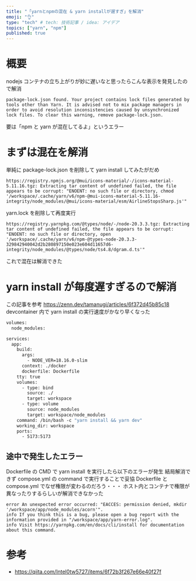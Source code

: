 ```yaml
---
title: "「yarnとnpmの混在 & yarn installが遅すぎ」を解消"
emoji: "👌"
type: "tech" # tech: 技術記事 / idea: アイデア
topics: ["yarn", "npm"]
published: true
---
```


# 概要

nodejs コンテナの立ち上がりが妙に遅いなと思ったらこんな表示を発見したので解消

```
package-lock.json found. Your project contains lock files generated by tools other than Yarn. It is advised not to mix package managers in order to avoid resolution inconsistencies caused by unsynchronized lock files. To clear this warning, remove package-lock.json.
```

要は「npm と yarn が混在してるよ」というエラー

# まずは混在を解消

単純に package-lock.json を削除して yarn install してみたがだめ

```
https://registry.npmjs.org/@mui/icons-material/-/icons-material-5.11.16.tgz: Extracting tar content of undefined failed, the file appears to be corrupt: "ENOENT: no such file or directory, chmod '/workspace/.cache/yarn/v6/npm-@mui-icons-material-5.11.16-integrity/node_modules/@mui/icons-material/esm/AirlineStopsSharp.js'"
```

yarn.lock を削除して再度実行

```
https://registry.yarnpkg.com/@types/node/-/node-20.3.3.tgz: Extracting tar content of undefined failed, the file appears to be corrupt: "ENOENT: no such file or directory, open '/workspace/.cache/yarn/v6/npm-@types-node-20.3.3-329842940042d2b280897150e023e604d11657d6-integrity/node_modules/@types/node/ts4.8/dgram.d.ts'"
```

これで混在は解消できた

# yarn install が毎度遅すぎるので解消

この記事を参考
https://zenn.dev/tamanugi/articles/6f372d45b85c18
devcontainer 内で yarn install の実行速度がかなり早くなった

```Dockerfile
volumes:
  node_modules:

services:
  app:
    build:
      args:
        - NODE_VER=18.16.0-slim
      context: ./docker
      dockerfile: Dockerfile
    tty: true
    volumes:
      - type: bind
        source: ./
        target: workspace
      - type: volume
        source: node_modules
        target: workspace/node_modules
    command: /bin/bash -c "yarn install && yarn dev"
    working_dir: workspace
    ports:
      - 5173:5173
```

## 途中で発生したエラー

Dockerfile の CMD で yarn install を実行したら以下のエラーが発生
結局解消できず compose.yml の command で実行することで妥協
Dockerfile と compose.yml でなぜ権限が変わるのだろう・・・
ホスト内とコンテナで権限が異なったりするらしいが解消できなかった

```
error An unexpected error occurred: "EACCES: permission denied, mkdir '/workspace/app/node_modules/acorn'".
info If you think this is a bug, please open a bug report with the information provided in "/workspace/app/yarn-error.log".
info Visit https://yarnpkg.com/en/docs/cli/install for documentation about this command.
```

# 参考

- https://qiita.com/Intel0tw5727/items/6f72b3f267e66e40f27f
